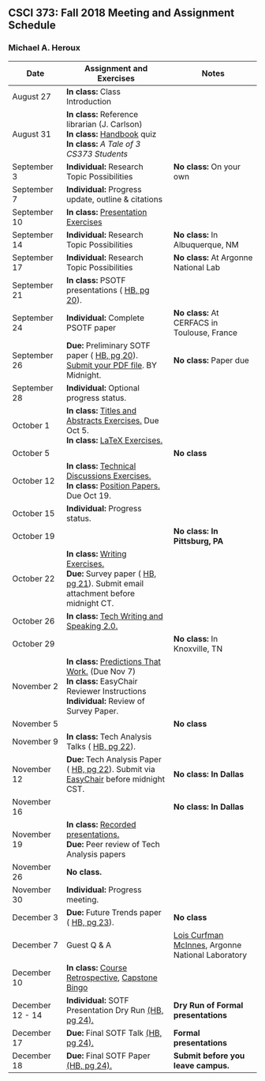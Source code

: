 ## CSCI 373: Fall 2018 Meeting and Assignment Schedule

### Michael A. Heroux



| **Date** | **Assignment and Exercises** | **Notes** |
| --- | --- | --- |
| August 27 | **In class:** Class Introduction  |   |
| August 31 |**In class:** Reference librarian (J. Carlson) <br> **In class:** [Handbook](https://maherou.github.io/files/CS373/CSCI373CourseHandbookFifteenthEdition.pdf) quiz <br> **In class:**  _A Tale of 3 CS373 Students_ |   |
| September 3 | **Individual:** Research Topic Possibilities | **No class:** On your own  |
| September 7 | **Individual:** Progress update, outline & citations |   |
| September 10 | **In class:** [Presentation Exercises](https://collegeville.github.io/Orator/PresentationsThatWork/) |   |
| September 14 | **Individual:** Research Topic Possibilities | **No class:** In Albuquerque, NM  |
| September 17 | **Individual:** Research Topic Possibilities | **No class:** At Argonne National Lab  |
| September 21 | **In class:** PSOTF presentations ( [HB, pg 20](https://maherou.github.io/files/CS373/CSCI373CourseHandbookFifteenthEdition.pdf)). |   |
| September 24 | **Individual:** Complete PSOTF paper | **No class:** At CERFACS in Toulouse, France  |
| September 26 | **Due:** Preliminary SOTF paper ( [HB, pg 20](https://maherou.github.io/files/CS373/CSCI373CourseHandbookFifteenthEdition.pdf)). [Submit your PDF file](https://easychair.org/conferences/?conf=fall2018psotf). BY Midnight. | **No class:** Paper due |
| September 28 |  **Individual:** Optional progress status. | |
| October 1 | **In class:** [Titles and Abstracts Exercises.](https://collegeville.github.io/Scribe/TitlesAndAbstractsThatWork/) Due Oct 5. <br> **In class:** [LaTeX Exercises.](https://collegeville.github.io/Scribe/UsingLatex/) |   |
| October 5 |  | **No class**  |
| October 12 | **In class:** [Technical Discussions Exercises.](https://collegeville.github.io/Orator/DiscussionsThatWork/) <br> **In class:** [Position Papers.](https://collegeville.github.io/Scribe/PositionPapers/) Due Oct 19. |   |
| October 15 | **Individual:** Progress status. |   |
| October 19 |   | **No class: In Pittsburg, PA**  |
| October 22 | **In class:** [Writing Exercises.](https://collegeville.github.io/Scribe/BetterTechnicalWriting/) <br> **Due:** Survey paper ( [HB, pg 21](https://maherou.github.io/files/CS373/CSCI373CourseHandbookFifteenthEdition.pdf)). Submit email attachment before midnight CT. |   |
| October 26 | **In class:** [Tech Writing and Speaking 2.0.](https://maherou.github.io/files/CS373/TechWritingSpeaking2.0.pdf)  |   |
| October 29 |   | **No class:** In Knoxville, TN  |
| November 2 | **In class:** [Predictions That Work.](https://collegeville.github.io/Scribe/PredictionsThatWork/) (Due Nov 7) <br> **In class:** EasyChair Reviewer Instructions <br> **Individual:** Review of Survey Paper. |  |
| November 5 |  |**No class**|
| November 9 | **In class:** Tech Analysis Talks ( [HB, pg 22](https://maherou.github.io/files/CS373/CSCI373CourseHandbookFifteenthEdition.pdf)). |  |
| November 12 |**Due:** Tech Analysis Paper ( [HB, pg 22](https://maherou.github.io/files/CS373/CSCI373CourseHandbookFifteenthEdition.pdf)). Submit via [EasyChair](https://easychair.org/conferences/?conf=fall2018techanalsys) before midnight CST.  | **No class: In Dallas** |
| November 16 |  | **No class: In Dallas** |
| November 19 | **In class:** [Recorded presentations.](https://collegeville.github.io/Orator/RecordedPresentations) <br> **Due:** Peer review of Tech Analysis papers |   |
| November 26 | **No class.** |  |
| November 30 | **Individual:** Progress meeting. |  |
| December 3 | **Due:** Future Trends paper ( [HB, pg 23](https://maherou.github.io/files/CS373/CSCI373CourseHandbookFifteenthEdition.pdf)).    | **No class** |
| December 7 | Guest Q & A | [Lois Curfman McInnes](https://press3.mcs.anl.gov/curfman/), Argonne National Laboratory   |
| December 10 | **In class:** [Course Retrospective](https://collegeville.github.io/Scribe/Retrospectives/), [Capstone Bingo](https://maherou.github.io/files/CS373/Bingo/Capstone-Bingo) |  |
| December 12 - 14 | **Individual:** SOTF Presentation Dry Run [(HB, pg 24).](https://maherou.github.io/files/CS373/CSCI373CourseHandbookFifteenthEdition.pdf) | **Dry Run of Formal presentations** |
| December 17 | **Due:** Final SOTF Talk [(HB, pg 24).](https://maherou.github.io/files/CS373/CSCI373CourseHandbookFifteenthEdition.pdf) | **Formal presentations** |
| December 18  | **Due:** Final SOTF Paper [(HB, pg 24).](https://maherou.github.io/files/CS373/CSCI373CourseHandbookFifteenthEdition.pdf) | **Submit before you leave campus.** |
